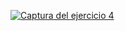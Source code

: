 [![Captura del ejercicio 4](ejercicio_04/capEjer4.png)](https://jotaaloud.github.io/Desarrollo_aplicaciones_multiplataforma/1DAM/Lenguaje%20de%20marcas%20(web)/Primer%20trimestre/Ejercicios_Hoja_2/ejercicio_04/ejercicio_04.html  )

